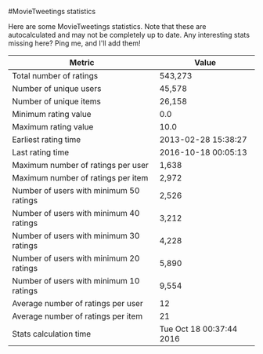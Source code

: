 #MovieTweetings statistics

Here are some MovieTweetings statistics. Note that these are autocalculated and may not be completely up to date. Any interesting stats missing here? Ping me, and I'll add them!

Metric | Value
--- | ---
Total number of ratings                 | 543,273
Number of unique users                  | 45,578
Number of unique items                  | 26,158
Minimum rating value                    | 0.0
Maximum rating value                    | 10.0
Earliest rating time                    | 2013-02-28 15:38:27
Last rating time                        | 2016-10-18 00:05:13
Maximum number of ratings per user      | 1,638
Maximum number of ratings per item      | 2,972
Number of users with minimum 50 ratings | 2,526
Number of users with minimum 40 ratings | 3,212
Number of users with minimum 30 ratings | 4,228
Number of users with minimum 20 ratings | 5,890
Number of users with minimum 10 ratings | 9,554
Average number of ratings per user      | 12
Average number of ratings per item      | 21
Stats calculation time                  | Tue Oct 18 00:37:44 2016

